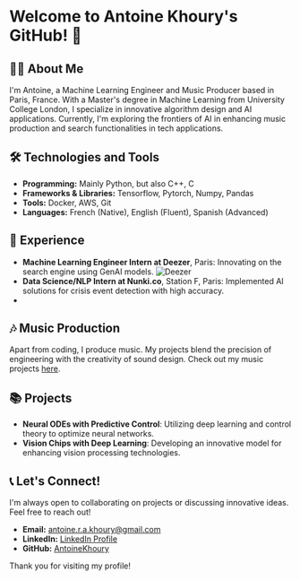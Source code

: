 # Welcome to Antoine Khoury's GitHub! 🚀

## 👨‍💻 About Me
I'm Antoine, a Machine Learning Engineer and Music Producer based in Paris, France. With a Master's degree in Machine Learning from University College London, I specialize in innovative algorithm design and AI applications. Currently, I'm exploring the frontiers of AI in enhancing music production and search functionalities in tech applications.

## 🛠️ Technologies and Tools
- **Programming:** Mainly Python, but also C++, C
- **Frameworks & Libraries:** Tensorflow, Pytorch, Numpy, Pandas
- **Tools:** Docker, AWS, Git
- **Languages:** French (Native), English (Fluent), Spanish (Advanced)

## 💼 Experience
- **Machine Learning Engineer Intern at Deezer**, Paris: Innovating on the search engine using GenAI models. ![Deezer]()
- **Data Science/NLP Intern at Nunki.co**, Station F, Paris: Implemented AI solutions for crisis event detection with high accuracy.
- 

## 🎶 Music Production
Apart from coding, I produce music. My projects blend the precision of engineering with the creativity of sound design. Check out my music projects [here](Your_Music_Link).

## 📚 Projects
- **Neural ODEs with Predictive Control**: Utilizing deep learning and control theory to optimize neural networks.
- **Vision Chips with Deep Learning**: Developing an innovative model for enhancing vision processing technologies.

## 📞 Let's Connect!
I'm always open to collaborating on projects or discussing innovative ideas. Feel free to reach out!
- **Email:** [antoine.r.a.khoury@gmail.com](mailto:antoine.r.a.khoury@gmail.com)
- **LinkedIn:** [LinkedIn Profile](https://www.linkedin.com/in/antoine-khoury-341b42167/)
- **GitHub:** [AntoineKhoury](https://github.com/AntoineKhoury)

Thank you for visiting my profile!
